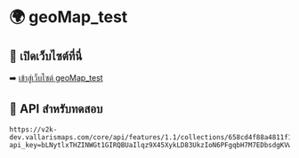 # 🌍 geoMap_test

## 🔗 เปิดเว็บไซต์ที่นี่  
➡️ [เข้าสู่เว็บไซต์ geoMap_test](https://babypetch.github.io/geoMap_test/)

## 📡 API สำหรับทดสอบ  
```
https://v2k-dev.vallarismaps.com/core/api/features/1.1/collections/658cd4f88a4811f10a47cea7/items?api_key=bLNytlxTHZINWGt1GIRQBUaIlqz9X45XykLD83UkzIoN6PFgqbH7M7EDbsdgKVwC
```


